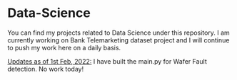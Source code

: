 # Data-Science
You can find my projects related to Data Science under this repository.
I am currently working on Bank Telemarketing dataset project and I will continue to push my work here on a daily basis.

<u>Updates as of 1st Feb, 2022:</u>
I have built the main.py for Wafer Fault detection. 
No work today!
